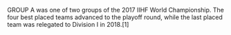 GROUP A was one of two groups of the 2017 IIHF World Championship. The four best placed teams advanced to the playoff round, while the last placed team was relegated to Division I in 2018.[1]
